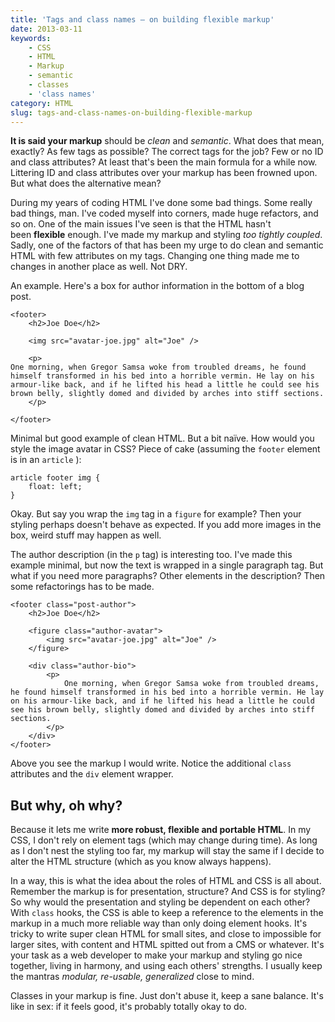 ```yaml
---
title: 'Tags and class names – on building flexible markup'
date: 2013-03-11
keywords:
    - CSS
    - HTML
    - Markup
    - semantic
    - classes
    - 'class names'
category: HTML
slug: tags-and-class-names-on-building-flexible-markup
---
```


**It is said your markup** should be _clean_ and _semantic_. What does that mean, exactly? As few tags as possible? The correct tags for the job? Few or no ID and class attributes? At least that's been the main formula for a while now. Littering ID and class attributes over your markup has been frowned upon. But what does the alternative mean?
 
 During my years of coding HTML I've done some bad things. Some really bad things, man. I've coded myself into corners, made huge refactors, and so on. One of the main issues I've seen is that the HTML hasn't been **flexible** enough. I've made my markup and styling _too tightly coupled_. Sadly, one of the factors of that has been my urge to do clean and semantic HTML with few attributes on my tags. Changing one thing made me to changes in another place as well. Not DRY.
 
 An example. Here's a box for author information in the bottom of a blog post.

    <footer>
    	<h2>Joe Doe</h2>
    
    	<img src="avatar-joe.jpg" alt="Joe" />
    
    	<p>
    One morning, when Gregor Samsa woke from troubled dreams, he found himself transformed in his bed into a horrible vermin. He lay on his armour-like back, and if he lifted his head a little he could see his brown belly, slightly domed and divided by arches into stiff sections.
    	</p>
    	
    </footer>
Minimal but good example of clean HTML. But a bit naïve. How would you style the image avatar in CSS? Piece of cake (assuming the `footer` element is in an `article` ):

    article footer img {
    	float: left;
    }
Okay. But say you wrap the `img` tag in a `figure` for example? Then your styling perhaps doesn't behave as expected. If you add more images in the box, weird stuff may happen as well.
 
 The author description (in the `p` tag) is interesting too. I've made this example minimal, but now the text is wrapped in a single paragraph tag. But what if you need more paragraphs? Other elements in the description? Then some refactorings has to be made.

    <footer class="post-author">
    	<h2>Joe Doe</h2>
    
    	<figure class="author-avatar">	
    		<img src="avatar-joe.jpg" alt="Joe" />
    	</figure>
    
    	<div class="author-bio">
    		<p>
    			One morning, when Gregor Samsa woke from troubled dreams, he found himself transformed in his bed into a horrible vermin. He lay on his armour-like back, and if he lifted his head a little he could see his brown belly, slightly domed and divided by arches into stiff sections.
    		</p>
    	</div>
    </footer>
Above you see the markup I would write. Notice the additional `class` attributes and the `div` element wrapper.
## But why, oh why?
Because it lets me write **more robust, flexible and portable HTML**. In my CSS, I don't rely on element tags (which may change during time). As long as I don't nest the styling too far, my markup will stay the same if I decide to alter the HTML structure (which as you know always happens). 
 
 In a way, this is what the idea about the roles of HTML and CSS is all about. Remember the markup is for presentation, structure? And CSS is for styling? So why would the presentation and styling be dependent on each other? With `class` hooks, the CSS is able to keep a reference to the elements in the markup in a much more reliable way than only doing element hooks. It's tricky to write super clean HTML for small sites, and close to impossible for larger sites, with content and HTML spitted out from a CMS or whatever. It's your task as a web developer to make your markup and styling go nice together, living in harmony, and using each others' strengths. I usually keep the mantras _modular, re-usable, generalized_ close to mind.
 
 Classes in your markup is fine. Just don't abuse it, keep a sane balance. It's like in sex: if it feels good, it's probably totally okay to do.
